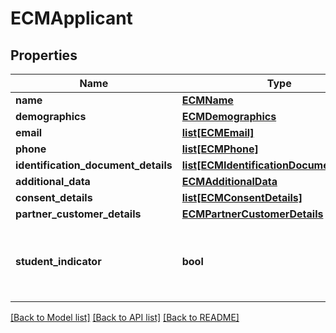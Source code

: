 # ECMApplicant

## Properties
Name | Type | Description | Notes
------------ | ------------- | ------------- | -------------
**name** | [**ECMName**](ECMName.md) |  | [optional] 
**demographics** | [**ECMDemographics**](ECMDemographics.md) |  | [optional] 
**email** | [**list[ECMEmail]**](ECMEmail.md) |  | [optional] 
**phone** | [**list[ECMPhone]**](ECMPhone.md) |  | [optional] 
**identification_document_details** | [**list[ECMIdentificationDocumentDetails]**](ECMIdentificationDocumentDetails.md) |  | [optional] 
**additional_data** | [**ECMAdditionalData**](ECMAdditionalData.md) |  | [optional] 
**consent_details** | [**list[ECMConsentDetails]**](ECMConsentDetails.md) |  | [optional] 
**partner_customer_details** | [**ECMPartnerCustomerDetails**](ECMPartnerCustomerDetails.md) |  | [optional] 
**student_indicator** | **bool** | Indicates if the applicant is a student.Valid values are Yes or No | [optional] 

[[Back to Model list]](../README.md#documentation-for-models) [[Back to API list]](../README.md#documentation-for-api-endpoints) [[Back to README]](../README.md)

